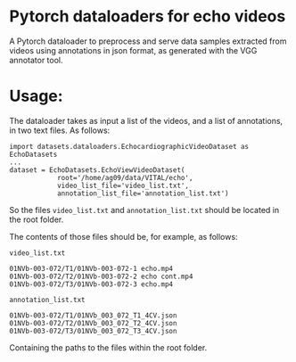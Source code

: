 # Pytorch dataloaders for echo videos

A Pytorch dataloader to preprocess and serve data samples extracted from videos using annotations in json format, as generated with the VGG annotator tool.

# Usage: 

The dataloader takes as input a list of the videos, and a list of annotations, in two text files. As follows:

```
import datasets.dataloaders.EchocardiographicVideoDataset as EchoDatasets
...
dataset = EchoDatasets.EchoViewVideoDataset(
            root='/home/ag09/data/VITAL/echo', 
            video_list_file='video_list.txt', 
            annotation_list_file='annotation_list.txt')
```

So the files `video_list.txt` and `annotation_list.txt` should be located in the root folder.

The contents of those files should be, for example, as follows:

`video_list.txt`

```
01NVb-003-072/T1/01NVb-003-072-1 echo.mp4
01NVb-003-072/T2/01NVb-003-072-2 echo cont.mp4
01NVb-003-072/T3/01NVb-003-072-3 echo.mp4
```

`annotation_list.txt`

```
01NVb-003-072/T1/01NVb_003_072_T1_4CV.json
01NVb-003-072/T2/01NVb_003_072_T2_4CV.json
01NVb-003-072/T3/01NVb_003_072_T3_4CV.json

```

Containing the paths to the files within the root folder.